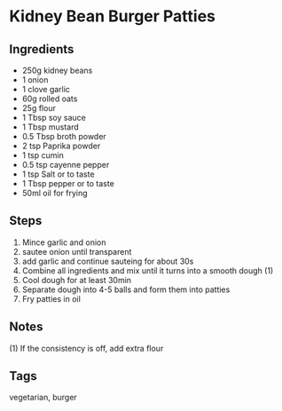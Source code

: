 # Kidney Bean Burger Patties

## Ingredients 

* 250g kidney beans 
* 1 onion
* 1 clove garlic
* 60g rolled oats
* 25g flour
* 1 Tbsp soy sauce 
* 1 Tbsp mustard
* 0.5 Tbsp broth powder 
* 2 tsp Paprika powder
* 1 tsp cumin
* 0.5 tsp cayenne pepper
* 1 tsp Salt or to taste 
* 1 Tbsp pepper or to taste
* 50ml oil for frying 

## Steps
 
1. Mince garlic and onion
2. sautee onion until transparent
3. add garlic and continue sauteing for about 30s
4. Combine all ingredients and mix until it turns into a smooth dough (1)
5. Cool dough for at least 30min
6. Separate dough into 4-5 balls and form them into patties 
7. Fry patties in oil

## Notes 

(1) If the consistency is off, add extra flour

## Tags
vegetarian, burger
